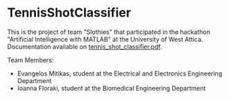 # TennisShotClassifier
This is the project of team "Slothies" that participated in the hackathon "Artificial Intelligence with MATLAB" at the University of West Attica.
Documentation available on [tennis_shot_classifier.pdf](./tennis_shot_classifier.pdf).

Team Members:
- Evangelos Mitikas, student at the Electrical and Electronics Engineering Department
- Ioanna Floraki, student at the Biomedical Engineering Department
